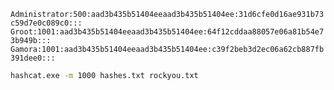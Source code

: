 `Administrator:500:aad3b435b51404eeaad3b435b51404ee:31d6cfe0d16ae931b73c59d7e0c089c0:::`
`Groot:1001:aad3b435b51404eeaad3b435b51404ee:64f12cddaa88057e06a81b54e73b949b:::`
`Gamora:1001:aad3b435b51404eeaad3b435b51404ee:c39f2beb3d2ec06a62cb887fb391dee0:::`
```bash
hashcat.exe -m 1000 hashes.txt rockyou.txt
```
